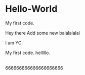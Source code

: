 # Hello-World

My first code.

Hey there
Add some new 
balalalalal

I am YC.

My first code. helllllo.


<br> 666666666666666666666